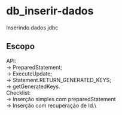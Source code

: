 # db_inserir-dados
Inserindo dados jdbc
## Escopo
API:\
-> PreparedStatement;\
-> ExecuteUpdate;\
-> Statement.RETURN_GENERATED_KEYS;\
-> getGeneratedKeys.\
Checklist:\
-> Inserção simples com preparedStatement\
-> Inserção com recuperação de Id.\
